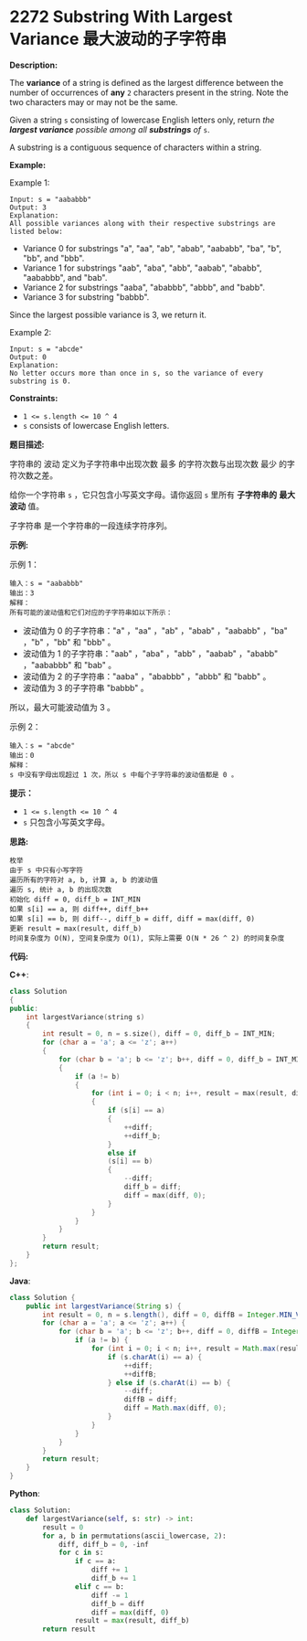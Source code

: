 # 2272 Substring With Largest Variance 最大波动的子字符串

__Description:__

The __variance__ of a string is defined as the largest difference between the number of occurrences of __any__ `2` characters present in the string. Note the two characters may or may not be the same.

Given a string `s` consisting of lowercase English letters only, return _the __largest variance__ possible among all __substrings__ of_ `s`.

A substring is a contiguous sequence of characters within a string.

__Example:__

Example 1:

```text
Input: s = "aababbb"
Output: 3
Explanation:
All possible variances along with their respective substrings are listed below:
```

- Variance 0 for substrings "a", "aa", "ab", "abab", "aababb", "ba", "b", "bb", and "bbb".
- Variance 1 for substrings "aab", "aba", "abb", "aabab", "ababb", "aababbb", and "bab".
- Variance 2 for substrings "aaba", "ababbb", "abbb", and "babb".
- Variance 3 for substring "babbb".

Since the largest possible variance is 3, we return it.

Example 2:

```text
Input: s = "abcde"
Output: 0
Explanation:
No letter occurs more than once in s, so the variance of every substring is 0.
```

__Constraints:__

- `1 <= s.length <= 10 ^ 4`
- `s` consists of lowercase English letters.

__题目描述:__

字符串的 波动 定义为子字符串中出现次数 最多 的字符次数与出现次数 最少 的字符次数之差。

给你一个字符串 `s` ，它只包含小写英文字母。请你返回 `s` 里所有 __子字符串的__ __最大波动__ 值。

子字符串 是一个字符串的一段连续字符序列。

__示例:__

示例 1：

```text
输入：s = "aababbb"
输出：3
解释：
所有可能的波动值和它们对应的子字符串如以下所示：
```

- 波动值为 0 的子字符串："a" ，"aa" ，"ab" ，"abab" ，"aababb" ，"ba" ，"b" ，"bb" 和 "bbb" 。
- 波动值为 1 的子字符串："aab" ，"aba" ，"abb" ，"aabab" ，"ababb" ，"aababbb" 和 "bab" 。
- 波动值为 2 的子字符串："aaba" ，"ababbb" ，"abbb" 和 "babb" 。
- 波动值为 3 的子字符串 "babbb" 。

所以，最大可能波动值为 3 。

示例 2：

```text
输入：s = "abcde"
输出：0
解释：
s 中没有字母出现超过 1 次，所以 s 中每个子字符串的波动值都是 0 。
```

__提示：__

- `1 <= s.length <= 10 ^ 4`
- `s` 只包含小写英文字母。

__思路:__

```text
枚举
由于 s 中只有小写字符
遍历所有的字符对 a, b, 计算 a, b 的波动值
遍历 s, 统计 a, b 的出现次数
初始化 diff = 0, diff_b = INT_MIN
如果 s[i] == a, 则 diff++, diff_b++
如果 s[i] == b, 则 diff--, diff_b = diff, diff = max(diff, 0)
更新 result = max(result, diff_b)
时间复杂度为 O(N), 空间复杂度为 O(1), 实际上需要 O(N * 26 ^ 2) 的时间复杂度
```

__代码:__

__C++__:

```C++
class Solution 
{
public:
    int largestVariance(string s) 
    {
        int result = 0, n = s.size(), diff = 0, diff_b = INT_MIN;
        for (char a = 'a'; a <= 'z'; a++) 
        {
            for (char b = 'a'; b <= 'z'; b++, diff = 0, diff_b = INT_MIN) 
            {
                if (a != b) 
                {
                    for (int i = 0; i < n; i++, result = max(result, diff_b)) 
                    {
                        if (s[i] == a) 
                        {
                            ++diff;
                            ++diff_b;
                        } 
                        else if 
                        (s[i] == b) 
                        {
                            --diff;
                            diff_b = diff;
                            diff = max(diff, 0);
                        }
                    }
                }
            }
        }
        return result;
    }
};
```

__Java__:

```Java
class Solution {
    public int largestVariance(String s) {
        int result = 0, n = s.length(), diff = 0, diffB = Integer.MIN_VALUE;
        for (char a = 'a'; a <= 'z'; a++) {
            for (char b = 'a'; b <= 'z'; b++, diff = 0, diffB = Integer.MIN_VALUE) {
                if (a != b) {
                    for (int i = 0; i < n; i++, result = Math.max(result, diffB)) {
                        if (s.charAt(i) == a) {
                            ++diff;
                            ++diffB;
                        } else if (s.charAt(i) == b) {
                            --diff;
                            diffB = diff;
                            diff = Math.max(diff, 0);
                        }
                    }
                }
            }
        }
        return result;
    }
}
```

__Python__:

```Python
class Solution:
    def largestVariance(self, s: str) -> int:
        result = 0
        for a, b in permutations(ascii_lowercase, 2):
            diff, diff_b = 0, -inf
            for c in s:
                if c == a:
                    diff += 1
                    diff_b += 1
                elif c == b:
                    diff -= 1
                    diff_b = diff
                    diff = max(diff, 0)
                result = max(result, diff_b)
        return result
```
